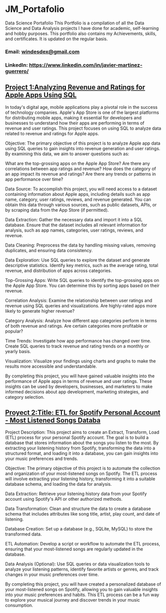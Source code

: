 # JM_Portafolio
Data Science Portafolio
This Portfolio is a compilation of all the Data Science and Data Analysis projects I have done for academic, self-learning and hobby purposes. This portfolio also contains my Achievements, skills, and certificates. It is updated on the regular basis.

### Email: windesdex@gmail.com

### LinkedIn: https://www.linkedin.com/in/javier-martinez-guerrero/


## [Project 1:Analyzing Revenue and Ratings for Apple Apps Using SQL ](https://github.com/Winsdex/JM_Portafolio.html/blob/main/ProyectApple.sql) 

In today's digital age, mobile applications play a pivotal role in the success of technology companies. Apple's App Store is one of the largest platforms for distributing mobile apps, making it essential for developers and businesses to understand how their apps are performing in terms of revenue and user ratings. This project focuses on using SQL to analyze data related to revenue and ratings for Apple apps.

Objective:
The primary objective of this project is to analyze Apple app data using SQL queries to gain insights into revenue generation and user ratings. By examining this data, we aim to answer questions such as:

What are the top-grossing apps on the Apple App Store?
Are there any correlations between app ratings and revenue?
How does the category of an app impact its revenue and ratings?
Are there any trends or patterns in app performance over time?

Data Source:
To accomplish this project, you will need access to a dataset containing information about Apple apps, including details such as app name, category, user ratings, reviews, and revenue generated. You can obtain this data through various sources, such as public datasets, APIs, or by scraping data from the App Store (if permitted).


Data Extraction: Gather the necessary data and import it into a SQL database. Ensure that the dataset includes all relevant information for analysis, such as app names, categories, user ratings, reviews, and revenue.

Data Cleaning: Preprocess the data by handling missing values, removing duplicates, and ensuring data consistency.

Data Exploration: Use SQL queries to explore the dataset and generate descriptive statistics. Identify key metrics, such as the average rating, total revenue, and distribution of apps across categories.

Top-Grossing Apps: Write SQL queries to identify the top-grossing apps on the Apple App Store. You can determine this by sorting apps based on their revenue.

Correlation Analysis: Examine the relationship between user ratings and revenue using SQL queries and visualizations. Are highly-rated apps more likely to generate higher revenue?

Category Analysis: Analyze how different app categories perform in terms of both revenue and ratings. Are certain categories more profitable or popular?

Time Trends: Investigate how app performance has changed over time. Create SQL queries to track revenue and rating trends on a monthly or yearly basis.

Visualization: Visualize your findings using charts and graphs to make the results more accessible and understandable.


By completing this project, you will have gained valuable insights into the performance of Apple apps in terms of revenue and user ratings. These insights can be used by developers, businesses, and marketers to make informed decisions about app development, marketing strategies, and category selection.



## [Proyect 2:Title: ETL for Spotify Personal Account - Most Listened Songs Databa ]()

Project Description:
This project aims to create an Extract, Transform, Load (ETL) process for your personal Spotify account. The goal is to build a database that stores information about the songs you listen to the most. By extracting your listening history from Spotify, transforming the data into a structured format, and loading it into a database, you can gain insights into your music preferences and trends.

Objective:
The primary objective of this project is to automate the collection and organization of your most-listened songs on Spotify. The ETL process will involve extracting your listening history, transforming it into a suitable database schema, and loading the data for analysis.

Data Extraction: Retrieve your listening history data from your Spotify account using Spotify's API or other authorized methods.

Data Transformation: Clean and structure the data to create a database schema that includes attributes like song title, artist, play count, and date of listening.

Database Creation: Set up a database (e.g., SQLite, MySQL) to store the transformed data.

ETL Automation: Develop a script or workflow to automate the ETL process, ensuring that your most-listened songs are regularly updated in the database.

Data Analysis (Optional): Use SQL queries or data visualization tools to analyze your listening patterns, identify favorite artists or genres, and track changes in your music preferences over time.

By completing this project, you will have created a personalized database of your most-listened songs on Spotify, allowing you to gain valuable insights into your music preferences and habits. This ETL process can be a fun way to explore your musical journey and discover trends in your music consumption.
